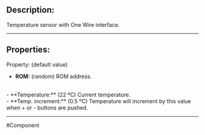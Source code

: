 ## Description:

Temperature sensor with One Wire interface.

---

## Properties:

Property: (default value)

- **ROM:** (random)
   ROM address.
<br>
- **Temperature:** (22 ºC)
   Current temperature.
<br>
- **Temp. increment:** (0.5 ºC)
   Temperature will increment by this value when + or - buttons are pushed.

---

#Component 